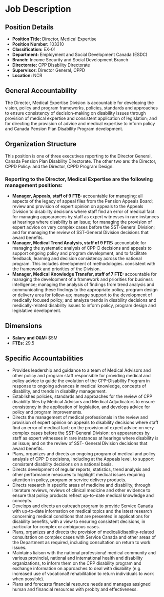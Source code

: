 # Job Description

## Position Details

*   **Position Title:** Director, Medical Expertise
*   **Position Number:** 103310
*   **Classification:** EX-01
*   **Department:** Employment and Social Development Canada (ESDC)
*   **Branch:** Income Security and Social Development Branch
*   **Directorate:** CPP Disability Directorate
*   **Supervisor:** Director General, CPPD
*   **Location:** NCR

## General Accountability

The Director, Medical Expertise Division is accountable for developing the vision, policy and program frameworks, policies, standards and approaches to ensure consistency of decision-making on disability issues through provision of medical expertise and consistent application of legislation; and for directing the provision of advice and medical expertise to inform policy and Canada Pension Pian Disability Program development.

## Organization Structure

This position is one of three executives reporting to the Director General, Canada Pension Plan Disability Directorate. The other two are: the Director, CPPD Policy: and the Director, CPPD Program Design.

### Reporting to the Director, Medical Expertise are the following management positions:

*   **Manager, Appeals, staff of 9 FTE:** accountable for managing: all aspects of the legacy of appeal files from the Pension Appeals Board; review and provision of expert opinion on appeals to the Appeals Division to disability decisions where staff find an error of medical fact: for managing appearances by staff as expert witnesses in rare instances at hearings where disability is an issue; for managing the provision of expert advice on very complex cases before the SST-General Division; and for managing the review of SST-General Division decisions that award benefits.
*   **Manager, Medical Trend Analysis, staff of 9 FTE:** accountable for managing the systematic analysis of CPP-D decisions and appeals to support ongoing policy and program development, and to facilitate feedback, learning and decision consistency across the national program. This includes development of methodologies. consistent with the framework and priorities of the Division.
*   **Manager, Medical Knowledge Transfer, staff of 7 FTE:** accountable for managing the development of a framework and priorities for business intelligence; managing the analysis of findings from trend analysis and communicating these findings to the appropriate policy, program design or delivery area for follow-up; manage support to the development of medically focused policy; and analyze trends in disability decisions and medically-related disability issues to inform policy, program design and legislative development.

## Dimensions

*   **Salary and O&M:** $5M
*   **FTEs:** 29.5

## Specific Accountabilities

*   Provides leadership and guidance to a team of Medical Advisors and other policy and program staff responsible for providing medical and policy advice to guide the evolution of the CPP-Disability Program in response to ongoing advances in medical knowledge, concepts of disability, and trends in disability management.
*   Establishes policies, standards and approaches for the review of CPP disability files by Medical Advisors and Medical Adjudicators to ensure consistency in the application of legislation, and develops advice for policy and program improvements.
*   Directs the management of medical professionals in the review and provision of expert opinion on appeals to disability decisions where staff find an error of medical fact: on the provision of expert advice on very complex cases before the SST-General Division: on appearances by staff as expert witnesses in rare instances at hearings where disability is an issue; and on the review of SST- General Division decisions that award benefits.
*   Plans, organizes and directs an ongoing program of medical and policy analysis of CPP-D decisions, including at the Appeals level, to support consistent disability decisions on a national basis.
*   Directs development of regular reports, statistics, trend analysis and other performance measures to highlight medical issues requiring attention in policy, program or service delivery products.
*   Directs research in specific areas of medicine and disability, through literature reviews, reviews of clinical medicine and other evidence to ensure that policy products reflect up-to-date medical knowledge and concepts.
*   Develops and directs an outreach program to provide Service Canada with up-to-date information on medical topics and the latest research concerning medical conditions that are presented in applications for disability benefits, with a view to ensuring consistent decisions, in particular for complex or ambiguous cases.
*   Plans, organizes and directs the provision of medical/disability-related consultation on complex cases with Service Canada and other areas of the Department as required, including consultation on return to work issues.
*   Maintains liaison with the national professiona! medical community and various provincial, national and international health and disability organizations, to inform them on the CPP disability program and exchange information on approaches to deal with disability (e.g. increased use of vocational! rehabilitation to return individuals to work when possible).
*   Plans and forecasts financial resource needs and manages assigned human and financial resources with probity and effectiveness.
